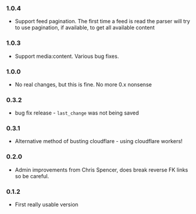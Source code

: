 ### 1.0.4
- Support feed pagination.  The first time a feed is read the parser will try to use pagination, if available, to get all available content

### 1.0.3
- Support media:content.  Various bug fixes.

### 1.0.0
- No real changes, but this is fine.  No more 0.x nonsense

### 0.3.2
- bug fix release - `last_change` was not being saved

### 0.3.1
- Alternative method of busting cloudflare - using cloudflare workers!

### 0.2.0
- Admin improvements from Chris Spencer, does break reverse FK links so be careful.

### 0.1.2
- First really usable version